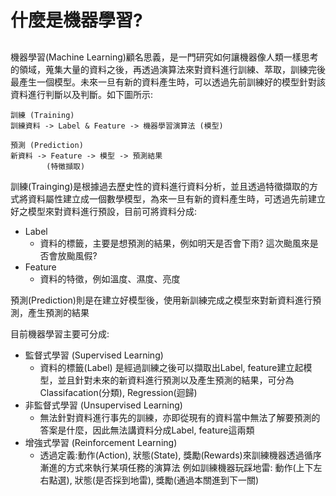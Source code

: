 # 什麼是機器學習?
##

機器學習(Machine Learning)顧名思義，是一門研究如何讓機器像人類一樣思考的領域，蒐集大量的資料之後，再透過演算法來對資料進行訓練、萃取，訓練完後最產生一個模型。未來一旦有新的資料產生時，可以透過先前訓練好的模型針對該資料進行判斷以及判斷。如下圖所示:

```sequence
訓練 (Training)
訓練資料 -> Label & Feature -> 機器學習演算法 (模型)       
          
預測 (Prediction)
新資料 -> Feature -> 模型 -> 預測結果 
        (特徵擷取)
```

訓練(Trainging)是根據過去歷史性的資料進行資料分析，並且透過特徵擷取的方式將資料屬性建立成一個數學模型，為來一旦有新的資料產生時，可透過先前建立好之模型來對資料進行預設，目前可將資料分成:
* Label
	* 資料的標籤，主要是想預測的結果，例如明天是否會下雨? 這次颱風來是否會放颱風假?
* Feature
	*  資料的特徵，例如溫度、濕度、亮度

預測(Prediction)則是在建立好模型後，使用新訓練完成之模型來對新資料進行預測，產生預測的結果


目前機器學習主要可分成:
* 監督式學習 (Supervised Learning)
	* 資料的標籤(Label) 是經過訓練之後可以擷取出Label, feature建立起模型，並且針對未來的新資料進行預測以及產生預測的結果，可分為Classifacation(分類), Regression(迴歸)
* 非監督式學習 (Unsupervised Learning)
	* 無法針對資料進行事先的訓練，亦即從現有的資料當中無法了解要預測的答案是什麼，因此無法講資料分成Label, feature這兩類
* 增強式學習 (Reinforcement Learning)
	* 透過定義:動作(Action), 狀態(State), 獎勵(Rewards)來訓練機器透過循序漸進的方式來執行某項任務的演算法
例如訓練機器玩踩地雷: 動作(上下左右點選), 狀態(是否採到地雷), 獎勵(通過本關進到下一關)